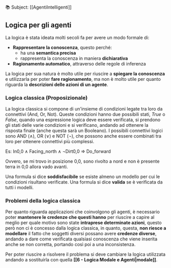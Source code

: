 📚 Subject: [[AgentiIntelligenti]]
## Logica per gli agenti

La logica è stata ideata molti secoli fa per avere un modo formale di:
* **Rappresentare la conoscenza**, questo perché:
	- ha una **semantica precisa**
	- rappresenta la conoscenza in maniera **dichiarativa**
* **Ragionamento automatico**, attraverso delle regole di inferenza

La logica per sua natura è molto utile per riuscire a **spiegare la conoscenza** e utilizzarla per poter **fare ragionamento**, ma non è molto utile per quanto riguarda la **descrizioni delle azioni di un agente**.

### Logica classica (Proposizionale)

La logica classica si compone di un'insieme di condizioni legate tra loro da connettivi (And, Or, Not).
Queste condizioni hanno due possibili stati, *True* o *False*, quando una espressione logica deve essere verificata, si prendono gli stati delle varie condizioni e si verificano, andando ad ottenere la risposta finale (anche questa sarà un Booleano).
I possibili connettivi logici sono AND (∧), OR (∨) e NOT (¬), che possono anche essere combinati tra loro per ottenere connettivi più complessi.

Es:
In0,0 ∧ Facing_north ∧ ¬Dirt0,0 ⇒ Do_forward

Ovvero, se mi trovo in posizione 0,0, sono rivolto a nord e non è presente terra in 0,0 allora vado avanti.

Una formula si dice **soddisfacibile** se esiste almeno un modello per cui le condizioni risultano verificate.
Una formula si dice **valida** se è verificata da tutti i modelli.

### Problemi della logica classica

Per quanto riguarda applicazioni che coinvolgono gli agenti, è necessario poter **mantenere le credenze che questi hanno** per riuscire a capire al meglio per quale motivo sono state **intraprese determinate azioni**, questo però non ci è concesso dalla logica classica, in quanto, questa, **non riesce a modellare** il fatto che soggetti diversi possano avere **credenze diverse**, andando a dare come verificata qualsiasi conoscenza che viene inserita anche se non corretta, portando così poi a una inconsistenza.

Per poter riuscire a risolvere il problema si deve cambiare la logica utilizzata andando a sostituirla con quella **[[6 - Logica Modale e Agenti|modale]]**.





